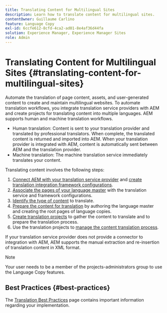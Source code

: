 ```yaml
---
title: Translating Content for Multilingual Sites
description: Learn how to translate content for multilingual sites.
contentOwner: Guillaume Carlino
feature: Language Copy
exl-id: 6ccfe612-8cfd-4ca2-ad01-8e4af36d44fa
solution: Experience Manager, Experience Manager Sites
role: Admin
---
```

# Translating Content for Multilingual Sites {#translating-content-for-multilingual-sites}

Automate the translation of page content, assets, and user-generated content to create and maintain multilingual websites. To automate translation workflows, you integrate translation service providers with AEM and create projects for translating content into multiple languages. AEM supports human and machine translation workflows.

* Human translation: Content is sent to your translation provider and translated by professional translators. When complete, the translated content is returned and imported into AEM. When your translation provider is integrated with AEM, content is automatically sent between AEM and the translation provider.
* Machine translation: The machine translation service immediately translates your content.

Translating content involves the following steps:

1. [Connect AEM with your translation service provider](/help/sites-administering/tc-tic.md#connecting-to-a-translation-service-provider) and [create translation integration framework configurations](/help/sites-administering/tc-tic.md).
1. [Associate the pages of your language master](/help/sites-administering/tc-tic.md#configuring-pages-for-translation) with the translation service and framework configurations.
1. [Identify the type of content](/help/sites-administering/tc-rules.md) to translate.
1. [Prepare the content for translation](/help/sites-administering/tc-prep.md) by authoring the language master and creating the root pages of language copies.
1. [Create translation projects](/help/sites-administering/tc-manage.md) to gather the content to translate and to prepare the translation process.
1. Use the translation projects to [manage the content translation process](/help/sites-administering/tc-manage.md).

If your translation service provider does not provide a connector to integration with AEM, AEM supports the manual extraction and re-insertion of translation content in XML format.

>[!NOTE]
>
>Your user needs to be a member of the projects-administrators group to use the Language Copy features.

## Best Practices {#best-practices}

The [Translation Best Practices](/help/sites-administering/tc-bp.md) page contains important information regarding your implementation.
